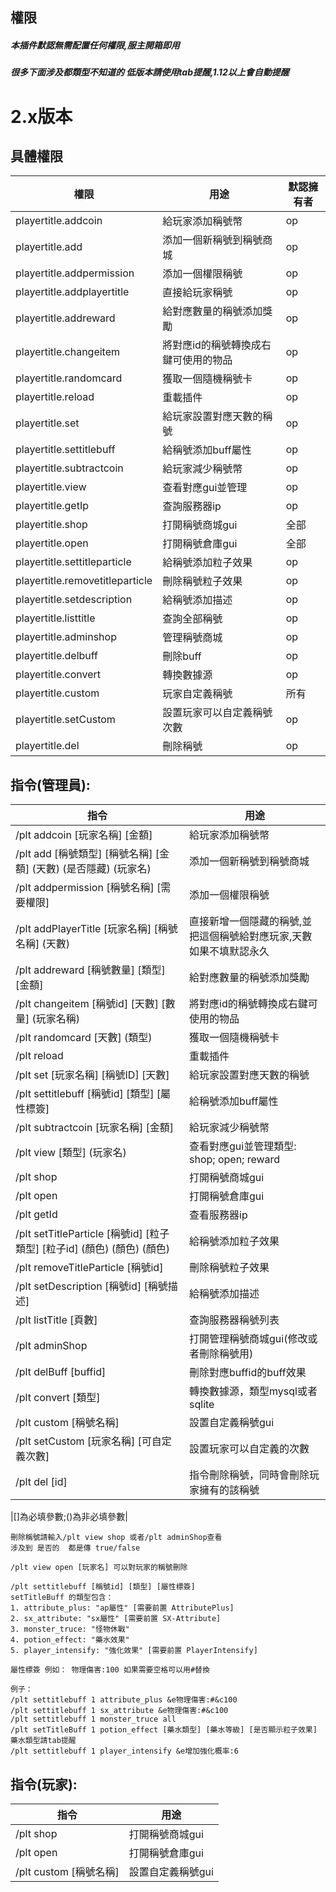 <!-- docs/PlayerTitle/zh_CN/command.md -->

## 權限
##### 本插件默認無需配置任何權限,服主開箱即用
##### 很多下面涉及都類型不知道的 低版本請使用tab提醒,1.12以上會自動提醒

# 2.x版本

## 具體權限
|  權限 | 用途  | 默認擁有者 |
| ------------ | ------------ | ------------ |
| playertitle.addcoin  | 給玩家添加稱號幣  | op |
| playertitle.add  | 添加一個新稱號到稱號商城 | op |
| playertitle.addpermission  | 添加一個權限稱號 | op |
| playertitle.addplayertitle  | 直接給玩家稱號 | op |
| playertitle.addreward  | 給對應數量的稱號添加獎勵 | op |
| playertitle.changeitem  | 將對應id的稱號轉換成右鍵可使用的物品 | op |
| playertitle.randomcard  | 獲取一個隨機稱號卡 | op |
| playertitle.reload  | 重載插件 | op |
| playertitle.set  | 給玩家設置對應天數的稱號 | op |
| playertitle.settitlebuff  | 給稱號添加buff屬性 | op |
| playertitle.subtractcoin  | 給玩家減少稱號幣 | op |
| playertitle.view  | 查看對應gui並管理 | op |
| playertitle.getIp  | 查詢服務器ip | op |
| playertitle.shop  | 打開稱號商城gui | 全部 |
| playertitle.open  | 打開稱號倉庫gui | 全部 |
| playertitle.settitleparticle  | 給稱號添加粒子效果 | op |
| playertitle.removetitleparticle  | 刪除稱號粒子效果 | op |
| playertitle.setdescription  | 給稱號添加描述 | op |
| playertitle.listtitle  | 查詢全部稱號 | op |
| playertitle.adminshop  | 管理稱號商城 | op |
| playertitle.delbuff  | 刪除buff | op |
| playertitle.convert  | 轉換數據源 | op |
| playertitle.custom| 玩家自定義稱號 | 所有|
| playertitle.setCustom| 設置玩家可以自定義稱號次數 |op|
| playertitle.del| 刪除稱號 |op|

## 指令(管理員):
|  指令 | 用途  |
| ------------ | ------------ |
| /plt addcoin [玩家名稱] [金額] | 給玩家添加稱號幣  |
| /plt add [稱號類型] [稱號名稱] [金額] (天數) (是否隱藏) (玩家名) | 添加一個新稱號到稱號商城 |
| /plt addpermission [稱號名稱] [需要權限]  | 添加一個權限稱號 |
|/plt addPlayerTitle [玩家名稱] [稱號名稱] (天數)  |直接新增一個隱藏的稱號,並把這個稱號給對應玩家,天數如果不填默認永久|
| /plt addreward [稱號數量] [類型] [金額]  | 給對應數量的稱號添加獎勵 |
| /plt changeitem  [稱號id] [天數] [數量] (玩家名稱)   | 將對應id的稱號轉換成右鍵可使用的物品 |
| /plt randomcard [天數] (類型)  | 獲取一個隨機稱號卡 | 
| /plt reload  | 重載插件 |
| /plt set [玩家名稱] [稱號ID] [天數] | 給玩家設置對應天數的稱號 |
| /plt settitlebuff [稱號id] [類型] [屬性標簽]   | 給稱號添加buff屬性 |
| /plt subtractcoin [玩家名稱] [金額]  | 給玩家減少稱號幣 | 
| /plt view [類型] (玩家名)   | 查看對應gui並管理類型: shop; open;  reward|
| /plt shop  | 打開稱號商城gui | 
| /plt open  | 打開稱號倉庫gui | 
| /plt getId  | 查看服務器ip | 
|/plt setTitleParticle [稱號id] [粒子類型] [粒子id] (顏色) (顏色) (顏色)|給稱號添加粒子效果|
|/plt removeTitleParticle [稱號id]|刪除稱號粒子效果|
| /plt setDescription [稱號id] [稱號描述] | 給稱號添加描述|
| /plt listTitle [頁數]   | 查詢服務器稱號列表  |
| /plt adminShop   |  打開管理稱號商城gui(修改或者刪除稱號用) |
| /plt delBuff [buffid]   |  刪除對應buffid的buff效果 |
|/plt convert [類型] | 轉換數據源，類型mysql或者sqlite|
|/plt custom [稱號名稱]| 設置自定義稱號gui |
|/plt setCustom [玩家名稱] [可自定義次數] | 設置玩家可以自定義的次數 |
|/plt del [id] | 指令刪除稱號，同時會刪除玩家擁有的該稱號 |

|[]為必填參數;()為非必填參數|

```
刪除稱號請輸入/plt view shop 或者/plt adminShop查看
涉及到 是否的  都是傳 true/false

/plt view open [玩家名] 可以對玩家的稱號刪除

/plt settitlebuff [稱號id] [類型] [屬性標簽]
setTitleBuff 的類型包含：
1. attribute_plus: "ap屬性" [需要前置 AttributePlus]
2. sx_attribute: "sx屬性" [需要前置 SX-Attribute]
3. monster_truce: "怪物休戰" 
4. potion_effect: "藥水效果"
5. player_intensify: "強化效果" [需要前置 PlayerIntensify]

屬性標簽 例如： 物理傷害:100 如果需要空格可以用#替換

例子：
/plt settitlebuff 1 attribute_plus &e物理傷害:#&c100
/plt settitlebuff 1 sx_attribute &e物理傷害:#&c100
/plt settitlebuff 1 monster_truce all
/plt setTitleBuff 1 potion_effect [藥水類型] [藥水等級] [是否顯示粒子效果]
藥水類型請tab提醒
/plt settitlebuff 1 player_intensify &e增加強化概率:6
```

## 指令(玩家):
|  指令 | 用途  |
| ------------ | ------------ |
| /plt shop   |  打開稱號商城gui |
| /plt open    |  打開稱號倉庫gui |
|/plt custom [稱號名稱]| 設置自定義稱號gui |